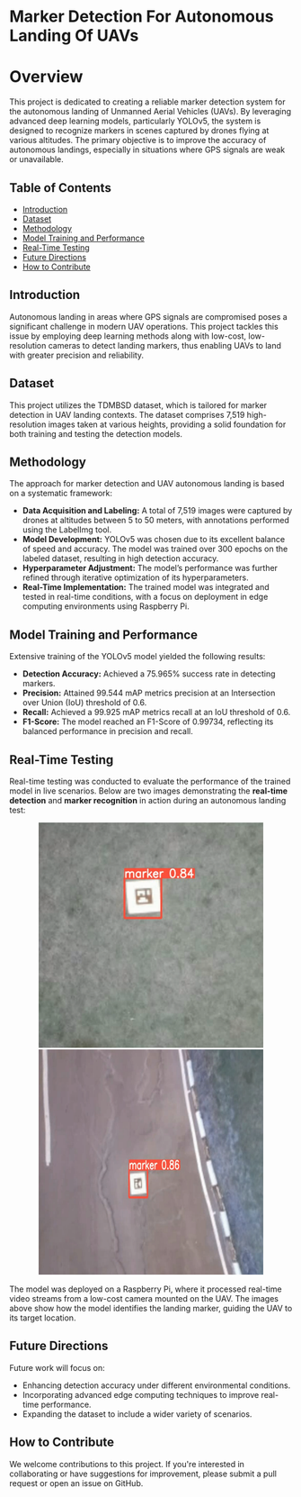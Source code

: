 # Marker Detection For Autonomous Landing Of UAVs

# Overview
This project is dedicated to creating a reliable marker detection system for the autonomous landing of Unmanned Aerial Vehicles (UAVs). By leveraging advanced deep learning models, particularly YOLOv5, the system is designed to recognize markers in scenes captured by drones flying at various altitudes. The primary objective is to improve the accuracy of autonomous landings, especially in situations where GPS signals are weak or unavailable.

## Table of Contents
- [Introduction](#introduction)
- [Dataset](#dataset)
- [Methodology](#methodology)
- [Model Training and Performance](#model-training-and-performance)
- [Real-Time Testing](#real-time-testing)
- [Future Directions](#future-directions)
- [How to Contribute](#how-to-contribute)

## Introduction
Autonomous landing in areas where GPS signals are compromised poses a significant challenge in modern UAV operations. This project tackles this issue by employing deep learning methods along with low-cost, low-resolution cameras to detect landing markers, thus enabling UAVs to land with greater precision and reliability.

## Dataset
This project utilizes the TDMBSD dataset, which is tailored for marker detection in UAV landing contexts. The dataset comprises 7,519 high-resolution images taken at various heights, providing a solid foundation for both training and testing the detection models.

## Methodology
The approach for marker detection and UAV autonomous landing is based on a systematic framework:

- **Data Acquisition and Labeling:** A total of 7,519 images were captured by drones at altitudes between 5 to 50 meters, with annotations performed using the LabelImg tool.
- **Model Development:** YOLOv5 was chosen due to its excellent balance of speed and accuracy. The model was trained over 300 epochs on the labeled dataset, resulting in high detection accuracy.
- **Hyperparameter Adjustment:** The model’s performance was further refined through iterative optimization of its hyperparameters.
- **Real-Time Implementation:** The trained model was integrated and tested in real-time conditions, with a focus on deployment in edge computing environments using Raspberry Pi.

## Model Training and Performance
Extensive training of the YOLOv5 model yielded the following results:

- **Detection Accuracy:** Achieved a 75.965% success rate in detecting markers.
- **Precision:** Attained 99.544 mAP metrics precision at an Intersection over Union (IoU) threshold of 0.6.
- **Recall:** Achieved a 99.925 mAP metrics recall at an IoU threshold of 0.6.
- **F1-Score:** The model reached an F1-Score of 0.99734, reflecting its balanced performance in precision and recall.

  
## Real-Time Testing
Real-time testing was conducted to evaluate the performance of the trained model in live scenarios. Below are two images demonstrating the **real-time detection** and **marker recognition** in action during an autonomous landing test:

<p align="center">
  <img src="./Results/Realtime1.png" alt="Real-Time Detection 1" width="400" height="400"/>
  <img src="./Results/Realtime2.png" alt="Real-Time Detection 2" width="400" height="400"/>
</p>

The model was deployed on a Raspberry Pi, where it processed real-time video streams from a low-cost camera mounted on the UAV. The images above show how the model identifies the landing marker, guiding the UAV to its target location.

## Future Directions
Future work will focus on:

- Enhancing detection accuracy under different environmental conditions.
- Incorporating advanced edge computing techniques to improve real-time performance.
- Expanding the dataset to include a wider variety of scenarios.

## How to Contribute
We welcome contributions to this project. If you're interested in collaborating or have suggestions for improvement, please submit a pull request or open an issue on GitHub.
